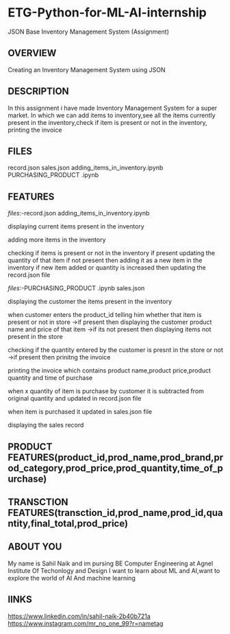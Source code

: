 # ETG-Python-for-ML-AI-internship
JSON Base Inventory Management System (Assignment)

## OVERVIEW
Creating an Inventory Management System using JSON

## DESCRIPTION
In this assignment i have made Inventory Management System for a super market.
In which we can add items to inventory,see all the items currently present in the inventory,check if item is present or not in the inventory,
printing the invoice

## FILES
record.json
sales.json
adding_items_in_inventory.ipynb
PURCHASING_PRODUCT .ipynb

## FEATURES
_files_:-record.json
      adding_items_in_inventory.ipynb
      
displaying current items present in the inventory

adding more items in the inventory

checking if items is present or not in the inventory
  if present updating the quantity of that item
  if not present then adding it as a new item in the inventory
 if new item added or quantity is increased then updating the record.json file
 
 _files_:-PURCHASING_PRODUCT .ipynb
        sales.json
        
 displaying the customer the items present in the inventory
 
 when customer enters the product_id telling him whether that item is present or not in store
  ->if present then displaying the customer product name and price of that item
  ->if its not present then displaying items not present in the store
 
 checking if the quantity entered by the customer is presnt in the store or not
   ->if present then prinitng the invoice
 
 printing the invoice which contains product name,product price,product quantity and time of purchase 
  
  when  x quantity of item is purchase by customer it is subtracted from original quantity and updated in record.json file 
 
 when item is purchased it updated in sales.json file
 
 displaying the sales record

## PRODUCT FEATURES(product_id,prod_name,prod_brand,prod_category,prod_price,prod_quantity,time_of_purchase)

## TRANSCTION FEATURES(transction_id,prod_name,prod_id,quantity,final_total,prod_price)

## ABOUT YOU
My name is Sahil Naik and im pursing BE Computer Engineering at Agnel Institute Of Techonlogy and Design
I want to learn about ML and AI,want to explore the world of AI And machine learning

## lINKS
https://www.linkedin.com/in/sahil-naik-2b40b721a
https://www.instagram.com/mr_no_one_99?r=nametag
 
 
 

